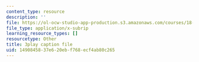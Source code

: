 ```yaml
---
content_type: resource
description: ''
file: https://ol-ocw-studio-app-production.s3.amazonaws.com/courses/18-03sc-differential-equations-fall-2011/1490845837e620ebf768ecf4ab80c265_e3FfmXtkppM.srt
file_type: application/x-subrip
learning_resource_types: []
resourcetype: Other
title: 3play caption file
uid: 14908458-37e6-20eb-f768-ecf4ab80c265
---
```

